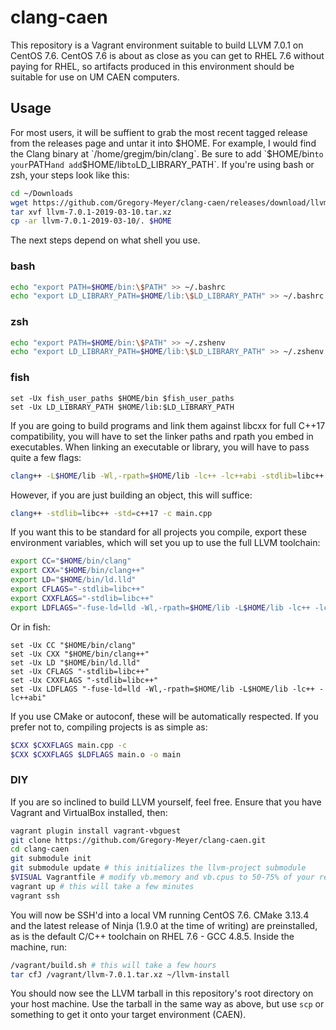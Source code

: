 # clang-caen

This repository is a Vagrant environment suitable to build LLVM 7.0.1 on
CentOS 7.6. CentOS 7.6 is about as close as you can get to RHEL 7.6 without
paying for RHEL, so artifacts produced in this environment should be suitable
for use on UM CAEN computers.

## Usage

For most users, it will be suffient to grab the most recent tagged release from
the releases page and untar it into $HOME. For example, I would find the Clang
binary at `/home/gregjm/bin/clang`. Be sure to add `$HOME/bin` to your `PATH`
and add `$HOME/lib` to `LD_LIBRARY_PATH`. If you're using bash or zsh, your
steps look like this:

```bash
cd ~/Downloads
wget https://github.com/Gregory-Meyer/clang-caen/releases/download/llvm-7.0.1-2019-03-10/llvm-7.0.1-2019-03-10.tar.xz
tar xvf llvm-7.0.1-2019-03-10.tar.xz
cp -ar llvm-7.0.1-2019-03-10/. $HOME
```

The next steps depend on what shell you use.

### bash

```bash
echo "export PATH=$HOME/bin:\$PATH" >> ~/.bashrc
echo "export LD_LIBRARY_PATH=$HOME/lib:\$LD_LIBRARY_PATH" >> ~/.bashrc
```

### zsh

```zsh
echo "export PATH=$HOME/bin:\$PATH" >> ~/.zshenv
echo "export LD_LIBRARY_PATH=$HOME/lib:\$LD_LIBRARY_PATH" >> ~/.zshenv
```

### fish

```fish
set -Ux fish_user_paths $HOME/bin $fish_user_paths
set -Ux LD_LIBRARY_PATH $HOME/lib:$LD_LIBRARY_PATH
```

If you are going to build programs and link them against libcxx for full C++17
compatibility, you will have to set the linker paths and rpath you embed in
executables. When linking an executable or library, you will have to pass quite
a few flags:

```bash
clang++ -L$HOME/lib -Wl,-rpath=$HOME/lib -lc++ -lc++abi -stdlib=libc++ -std=c++17 main.cpp
```

However, if you are just building an object, this will suffice:

```bash
clang++ -stdlib=libc++ -std=c++17 -c main.cpp
```

If you want this to be standard for all projects you compile, export these
environment variables, which will set you up to use the full LLVM toolchain:

```bash
export CC="$HOME/bin/clang"
export CXX="$HOME/bin/clang++"
export LD="$HOME/bin/ld.lld"
export CFLAGS="-stdlib=libc++"
export CXXFLAGS="-stdlib=libc++"
export LDFLAGS="-fuse-ld=lld -Wl,-rpath=$HOME/lib -L$HOME/lib -lc++ -lc++abi"
```

Or in fish:

```fish
set -Ux CC "$HOME/bin/clang"
set -Ux CXX "$HOME/bin/clang++"
set -Ux LD "$HOME/bin/ld.lld"
set -Ux CFLAGS "-stdlib=libc++"
set -Ux CXXFLAGS "-stdlib=libc++"
set -Ux LDFLAGS "-fuse-ld=lld -Wl,-rpath=$HOME/lib -L$HOME/lib -lc++ -lc++abi"
```

If you use CMake or autoconf, these will be automatically respected. If you
prefer not to, compiling projects is as simple as:

```bash
$CXX $CXXFLAGS main.cpp -c
$CXX $CXXFLAGS $LDFLAGS main.o -o main
```

### DIY

If you are so inclined to build LLVM yourself, feel free. Ensure that you have
Vagrant and VirtualBox installed, then:

```bash
vagrant plugin install vagrant-vbguest
git clone https://github.com/Gregory-Meyer/clang-caen.git
cd clang-caen
git submodule init
git submodule update # this initializes the llvm-project submodule
$VISUAL Vagrantfile # modify vb.memory and vb.cpus to 50-75% of your resources
vagrant up # this will take a few minutes
vagrant ssh
```

You will now be SSH'd into a local VM running CentOS 7.6. CMake 3.13.4 and the
latest release of Ninja (1.9.0 at the time of writing) are preinstalled, as is
the default C/C++ toolchain on RHEL 7.6 - GCC 4.8.5. Inside the machine, run:

```bash
/vagrant/build.sh # this will take a few hours
tar cfJ /vagrant/llvm-7.0.1.tar.xz ~/llvm-install
```

You should now see the LLVM tarball in this repository's root directory on your
host machine. Use the tarball in the same way as above, but use `scp` or
something to get it onto your target environment (CAEN).
